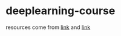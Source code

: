 # deeplearning-course

resources come from [link](https://github.com/felipemaion/deeplearning-study) and [link](https://github.com/Kulbear/deep-learning-coursera)
